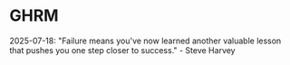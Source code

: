 # GHRM

2025-07-18: "Failure means you've now learned another valuable lesson that pushes you one step closer to success." - Steve Harvey